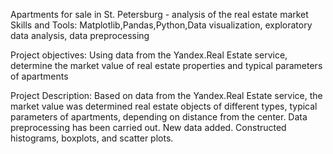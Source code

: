 Apartments for sale in St. Petersburg - analysis of the real estate market
Skills and Tools: Matplotlib,Pandas,Python,Data visualization, exploratory data analysis, data preprocessing

Project objectives:
Using data from the Yandex.Real Estate service, determine the market value of real estate properties and typical parameters of apartments

Project Description:
Based on data from the Yandex.Real Estate service, the market value was determined
real estate objects of different types, typical parameters of apartments, depending on
distance from the center. Data preprocessing has been carried out. New data added.
Constructed histograms, boxplots, and scatter plots.
